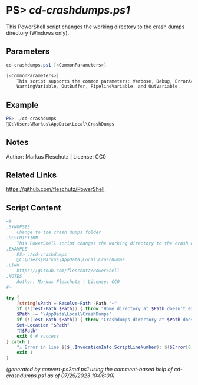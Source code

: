 PS> *cd-crashdumps.ps1*
====================

This PowerShell script changes the working directory to the crash dumps directory (Windows only).

Parameters
----------
```powershell
cd-crashdumps.ps1 [<CommonParameters>]

[<CommonParameters>]
    This script supports the common parameters: Verbose, Debug, ErrorAction, ErrorVariable, WarningAction, 
    WarningVariable, OutBuffer, PipelineVariable, and OutVariable.
```

Example
-------
```powershell
PS> ./cd-crashdumps
📂C:\Users\Markus\AppData\Local\CrashDumps

```

Notes
-----
Author: Markus Fleschutz | License: CC0

Related Links
-------------
https://github.com/fleschutz/PowerShell

Script Content
--------------
```powershell
<#
.SYNOPSIS
	Change to the crash dumps folder
.DESCRIPTION
	This PowerShell script changes the working directory to the crash dumps directory (Windows only).
.EXAMPLE
	PS> ./cd-crashdumps
	📂C:\Users\Markus\AppData\Local\CrashDumps
.LINK
	https://github.com/fleschutz/PowerShell
.NOTES
	Author: Markus Fleschutz | License: CC0
#>

try {
	[string]$Path = Resolve-Path -Path "~"
	if (!(Test-Path $Path)) { throw "Home directory at $Path doesn't exist (yet)" }
	$Path += "\AppData\Local\CrashDumps"
	if (!(Test-Path $Path)) { throw "Crashdumps directory at $Path doesn't exist (yet)" }
	Set-Location "$Path"
	"📂$Path"
	exit 0 # success
} catch {
	"⚠️ Error in line $($_.InvocationInfo.ScriptLineNumber): $($Error[0])"
	exit 1
}
```

*(generated by convert-ps2md.ps1 using the comment-based help of cd-crashdumps.ps1 as of 07/29/2023 10:06:00)*
